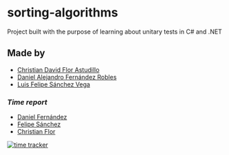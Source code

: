 # sorting-algorithms
Project built with the purpose of learning about unitary tests in C# and .NET

## Made by
+ [Christian David Flor Astudillo](https://github.com/ChristianFlor "Christian Flor")
+ [Daniel Alejandro Fernández Robles](https://github.com/7yrionLannister "Daniel Fernández")
+ [Luis Felipe Sánchez Vega](https://github.com/SanchezFelipe01 "Felipe Sanchez")
### ___Time report___

- [Daniel Fernández](https://wakatime.com/@7yrionLannister?rank=me&page=1&board=586dc52c-d170-47a0-8458-b3f3e80f93d7)
- [Felipe Sánchez](https://wakatime.com/@SanchezFelipe01?rank=3&page=1&board=586dc52c-d170-47a0-8458-b3f3e80f93d7)
- [Christian Flor](https://wakatime.com/@Rolfman?rank=1&page=1&board=586dc52c-d170-47a0-8458-b3f3e80f93d7)

[![time tracker](https://wakatime.com/badge/github/7yrionLannister/sorting-algorithms.svg)](https://wakatime.com/badge/github/7yrionLannister/sorting-algorithms)
